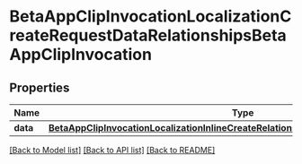 # BetaAppClipInvocationLocalizationCreateRequestDataRelationshipsBetaAppClipInvocation

## Properties
Name | Type | Description | Notes
------------ | ------------- | ------------- | -------------
**data** | [**BetaAppClipInvocationLocalizationInlineCreateRelationshipsBetaAppClipInvocationData**](BetaAppClipInvocationLocalizationInlineCreateRelationshipsBetaAppClipInvocationData.md) |  | 

[[Back to Model list]](../README.md#documentation-for-models) [[Back to API list]](../README.md#documentation-for-api-endpoints) [[Back to README]](../README.md)


